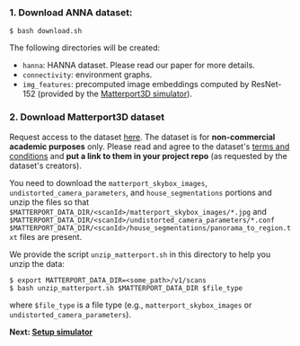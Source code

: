### 1. Download ANNA dataset:

```
$ bash download.sh
```

The following directories will be created:
* `hanna`: HANNA dataset. Please read our paper for more details.
* `connectivity`: environment graphs.
* `img_features`: precomputed image embeddings computed by ResNet-152 (provided by the [Matterport3D simulator](https://github.com/peteanderson80/Matterport3DSimulator)). 

### 2. Download Matterport3D dataset

Request access to the dataset [here](https://niessner.github.io/Matterport/). The dataset is for **non-commercial academic purposes** only. Please read and agree to the dataset's [terms and conditions](http://kaldir.vc.in.tum.de/matterport/MP_TOS.pdf) and **put a link to them in your project repo** (as requested by the dataset's creators).

You need to download the `matterport_skybox_images`, `undistorted_camera_parameters`, and `house_segmentations` portions and unzip the files so that `$MATTERPORT_DATA_DIR/<scanId>/matterport_skybox_images/*.jpg` and `$MATTERPORT_DATA_DIR/<scanId>/undistorted_camera_parameters/*.conf` `$MATTERPORT_DATA_DIR/<scanId>/house_segmentations/panorama_to_region.txt` files are present. 

We provide the script `unzip_matterport.sh` in this directory to help you unzip the data:
```
$ export MATTERPORT_DATA_DIR=<some_path>/v1/scans
$ bash unzip_matterport.sh $MATTERPORT_DATA_DIR $file_type
```
where `$file_type` is a file type (e.g., `matterport_skybox_images` or `undistorted_camera_parameters`).

**Next: [Setup simulator](https://github.com/khanhptnk/hanna-private/tree/master/code)**


